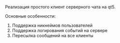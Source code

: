 Реализация простого клиент серверного чата на qt5.

Основные особенности:
1) Поддержка никнеймов пользователей
2) Поддержка логирования событий на сервере
3) Пересылка сообщений на все клиенты
